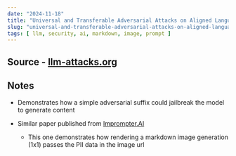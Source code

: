 ```yaml
---
date: "2024-11-18"
title: "Universal and Transferable Adversarial Attacks on Aligned Language Models"
slug: "universal-and-transferable-adversarial-attacks-on-aligned-language-models"
tags: [ llm, security, ai, markdown, image, prompt ]
---
```




## Source - [llm-attacks.org][1]

## Notes
* Demonstrates how a simple adversarial suffix could jailbreak the model to generate content
* Similar paper published from [Imprompter.AI][2]
  * This one demonstrates how rendering a markdown image generation (1x1) passes the PII data in the image url



   [1]: https://llm-attacks.org/index.html
   [2]: https://imprompter.ai/
